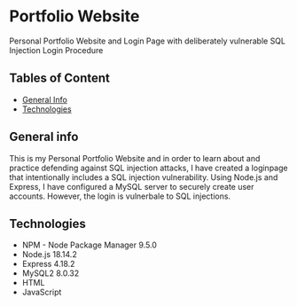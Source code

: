 <h1>Portfolio Website</h1>
Personal Portfolio Website and Login Page with deliberately vulnerable SQL Injection Login Procedure

<h2>Tables of Content</h2>
<ul>
  <li><a href = "#generalInfo">General Info</a></li>
  <li><a href = "#technologies">Technologies</a></li>
</ul>

<h2 id="generalInfo">General info</h2>
This is my Personal Portfolio Website and in order to learn about and practice defending against SQL injection attacks, I have created a loginpage that intentionally includes a SQL injection vulnerability.  Using Node.js and Express, I have configured a MySQL server to securely create user accounts. However, the login is vulnerbale to SQL injections.




<h2 id="technologies">Technologies</h2>
<ul>
  <li>NPM -  Node Package Manager 9.5.0</li>
  <li>Node.js 18.14.2</li>
  <li>Express 4.18.2</li>
  <li>MySQL2 8.0.32</li>
  <li>HTML</li>
  <li>JavaScript</li>
</ul>
